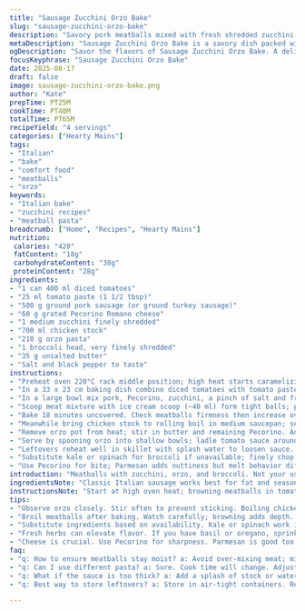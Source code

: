 ```yaml
---
title: "Sausage Zucchini Orzo Bake"
slug: "sausage-zucchini-orzo-bake"
description: "Savory pork meatballs mixed with fresh shredded zucchini roasted in a slow-reduced tomato sauce. Orzo cooked al dente then finished with broccoli grated fine and butter for richness. Balanced textures from golden browned meat to tender al dente pasta and veggie crunch. A practical meal using common ingredients with flexible swaps like turkey sausage or kale. Timing varies with oven and stove; visual cues prioritize doneness over strict minutes. Robust Parmesan flavor binding the meatballs and pasta. Broccoli added at end preserves bright green color and fresh taste. Broil step adds crisp crust, hallmark for this dish."
metaDescription: "Sausage Zucchini Orzo Bake is a savory dish packed with flavors, easy to adapt, ideal for midweek meals, and satisfying with packed ingredients."
ogDescription: "Savor the flavors of Sausage Zucchini Orzo Bake. A delightful mix of textures and rich tastes that can be adapted easily."
focusKeyphrase: "Sausage Zucchini Orzo Bake"
date: 2025-08-17
draft: false
image: sausage-zucchini-orzo-bake.png
author: "Kate"
prepTime: PT25M
cookTime: PT40M
totalTime: PT65M
recipeYield: "4 servings"
categories: ["Hearty Mains"]
tags:
- "Italian"
- "bake"
- "comfort food"
- "meatballs"
- "orzo"
keywords:
- "Italian bake"
- "zucchini recipes"
- "meatball pasta"
breadcrumb: ["Home", "Recipes", "Hearty Mains"]
nutrition: 
 calories: "420"
 fatContent: "18g"
 carbohydrateContent: "38g"
 proteinContent: "28g"
ingredients:
- "1 can 400 ml diced tomatoes"
- "25 ml tomato paste (1 1/2 tbsp)"
- "500 g ground pork sausage (or ground turkey sausage)"
- "60 g grated Pecorino Romano cheese"
- "1 medium zucchini finely shredded"
- "700 ml chicken stock"
- "210 g orzo pasta"
- "1 broccoli head, very finely shredded"
- "35 g unsalted butter"
- "Salt and black pepper to taste"
instructions:
- "Preheat oven 220°C rack middle position; high heat starts caramelizing sauce and browning meat."
- "In a 33 x 23 cm baking dish combine diced tomatoes with tomato paste; salt and pepper generously. No stirring after meatballs added, sauce cooks down better with stable surface."
- "In a large bowl mix pork, Pecorino, zucchini, a pinch of salt and freshly cracked black pepper. Excess salt leaches moisture from zucchini; keep light to maintain moisture balance."
- "Scoop meat mixture with ice cream scoop (~40 ml) form tight balls; place spaced on tomato base. Do not crowd; helps even cooking and browns better."
- "Bake 18 minutes uncovered. Check meatballs firmness then increase oven to broil; move rack one notch higher to crisp tops and reduce sauce—roughly 7 minutes. Watch closely; meatballs should sizzle and brown, edges firm, not burnt."
- "Meanwhile bring chicken stock to rolling boil in medium saucepan; season lightly. Drop orzo and cook uncovered stirring occasionally to prevent sticking. After 7 minutes add broccoli shreds and cook 3 more minutes or until orzo is tender but with a bite. Drain off excess stock if any remains; pasta shouldn’t swim."
- "Remove orzo pot from heat; stir in butter and remaining Pecorino. Adjust salt and pepper—the cheese adds saltiness so taste first."
- "Serve by spooning orzo into shallow bowls; ladle tomato sauce around, then place meatballs on top. Sauce will be thickened, glossy, flavorful."
- "Leftovers reheat well in skillet with splash water to loosen sauce. No eggs needed here for binding; cheese and moisture from veggies hold shape."
- "Substitute kale or spinach for broccoli if unavailable; finely chop and add last 2 minutes of pasta cooking. Ground turkey or chicken sausage create lighter profiles but watch drying; add splash broth to sauce if too thick."
- "Use Pecorino for bite; Parmesan adds nuttiness but melt behavior differs subtly. Avoid pre-shredded cheese with anti-caking agents; they can hinder melting uniformity and blend."
introduction: "Meatballs with zucchini, orzo, and broccoli. Not your usual heavy tomato sauce but one that’s allowed to thicken slightly under heat; surfaces caramelizing. Sausage packed with Pecorino cheese and fresh grated zucchini for moisture and texture. The orzo cooks quickly with broccoli added last to retain snap and color. Butter and cheese finish the orzo, rounding flavor and adding silky texture. Midweek friendly yet tasty enough for weekend. Observe browning meatballs, sizzling sauce bubbling as the key signals. Swap broccoli out if needed; kale or spinach work but shred finely to integrate seamlessly. Simple ingredients but timing and technique matter. This is about controlling moisture, texture, and maximum flavor from straightforward steps. Broiling at the end for meatballs seals juices and creates those enticing crust edges that stay juicy inside. Visual cues and aroma guide timing more than clocks. Familiar Italian concept turned into a brown-green-orange plate bursting with savory and fresh notes."
ingredientsNote: "Classic Italian sausage works best for fat and seasoning but lean turkey or chicken sausage can substitute; add a bit of oil to sauce if lacking fat. Zucchini brings moisture to the meatballs, preventing dryness; excessive salt here draws out water so salt lightly only. Pecorino Romano provides punchy sharpness and saltiness—if unavailable, use Parmigiano Reggiano but expect milder flavor. Tomato paste thickness balances acidity of canned tomatoes, so don’t skip or dilute. Broccoli finely shredded cooks quickly and blends better than florets; can swap with kale or spinach but reduce leafy greens’ toughness by chopping. Orzo cooks fast but can stick; stir often and watch liquid level. Butter finishes the pasta with silkiness missing from plain olive oil. Adjust seasoning carefully near end since cheeses add salt. Keep stock flavorful but not too salty to balance the whole plate."
instructionsNote: "Start at high oven heat; browning meatballs in tomato sauce concentrates flavor through Maillard reactions and reduces watery taste. Meatball size consistent helps even cooking; ice cream scoop is ideal for portion. Lightly mix ingredients to avoid dense, tough meatballs. Place balls spaced to maximize heat circulation; crowding traps moisture and hampers crust. Broil at end for crisp, caramelized tops and thickened sauce but watch closely—broiler intensity varies. Sauce reduced and bubbling, turning glossy signals right moment to switch to broil. Boil stock for pasta, add salt cautiously. Orzo softens fast; add broccoli late to keep vibrant color and crunch. Stirring often prevents orzo clumping and sticking to pot. Butter and cheese added off heat retain creamy mouthfeel; overheating cheese breaks down texture. Serving hot is key; chilling alters textures and flavor delivery. This dish adapts well; if sauce gets too thick, loosen with splash water or stock before serving. If undercooked, tent loosely with foil to retain heat while finishing."
tips:
- "Observe orzo closely. Stir often to prevent sticking. Boiling chicken stock must be rolling. Use less stock if needed; aim for balance."
- "Broil meatballs after baking. Watch carefully; browning adds depth. If sauce thickens too much, loosen with broth. Don’t skip the sauce reduction."
- "Substitute ingredients based on availability. Kale or spinach work in place of broccoli. Shred them finely. Keeps texture nice."
- "Fresh herbs can elevate flavor. If you have basil or oregano, sprinkle in the sauce. But don’t overload; keep it balanced."
- "Cheese is crucial. Use Pecorino for sharpness. Parmesan is good too but note the change in flavor profile. Avoid pre-shredded stuff."
faq:
- "q: How to ensure meatballs stay moist? a: Avoid over-mixing meat; mix just until combined. Keep zucchini moisture balance right. Lean meats need care."
- "q: Can I use different pasta? a: Sure. Cook time will change. Adjust based on how long it takes to reach al dente. Keep stirring."
- "q: What if the sauce is too thick? a: Add a splash of stock or water, stir to loosen it up. Warming helps mix better; don't hesitate."
- "q: Best way to store leftovers? a: Store in air-tight containers. Reheat in skillet with water for sauce. Avoid microwave; it alters textures."

---
```

